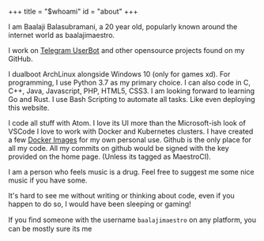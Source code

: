 +++
title = "$whoami"
id = "about"
+++

I am Baalaji Balasubramani, a 20 year old, popularly known around the internet world as baalajimaestro.

I work on [Telegram UserBot](https://github.com/baalajimaestro/Telegram-UserBot) and other opensource projects found on my GitHub.

I dualboot ArchLinux alongside Windows 10 (only for games xd).
For programming, I use Python 3.7 as my primary choice. I can also code in C, C++, Java, Javascript, PHP, HTML5, CSS3.
I am looking forward to learning Go and Rust.
I use Bash Scripting to automate all tasks. Like even deploying this website.

I code all stuff with Atom. I love its UI more than the Microsoft-ish look of  VSCode
I love to work with Docker and Kubernetes clusters. I have created a few [Docker Images](https://hub.docker.com/u/baalajimaestro) for my own personal use.
Github is the only place for all my code. All my commits on github would be signed with the key provided on the home page. (Unless its tagged as MaestroCI).

I am a person who feels music is a drug. Feel free to suggest me some nice music if you have some.

It's hard to see me without writing or thinking about code, even if you happen to do so, I would have been sleeping or gaming!

If you ﬁnd some­one with the user­name `baalajimaestro` on any platform, you can be mostly sure its me
